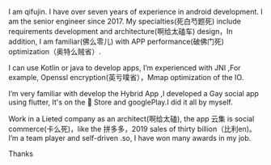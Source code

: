 I am qifujin. I have over seven years of experience in android development. I am the senior engineer since 2017. My specialties(死白芍题死) include requirements development and architecture(啊给太磕车) design，In addition, I am familiar(佛么零儿) with APP performance(破佛门死) optimization（奥特么贼省）.

I can use Kotlin or java to develop apps, I’m experienced with JNI ,For example, Openssl encryption(英亏噗省），Mmap optimization of the IO.

I’m very familiar with develop the Hybrid App ,I developed a Gay social app using flutter, It's on the  Store and googlePlay.I did it all by myself.

Work in a Lieted company as an architect(啊给太磕), the app  云集 is social commerce(卡么死)，like the 拼多多，2019 sales of thirty billion（比利en)。I’m a team player and self-driven .so, I have won many awards in my job.

Thanks

